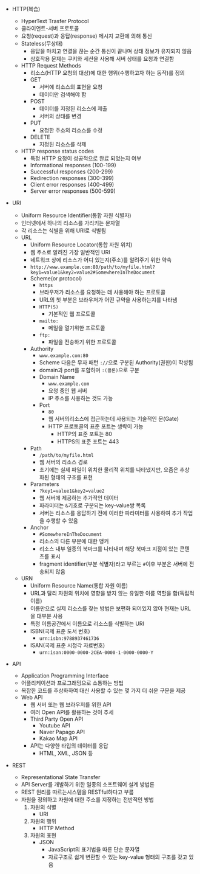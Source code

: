 - HTTP(복습)
    - HyperText Trasfer Protocol
    - 클라이언트-서버 프로토콜
    - 요청(request)과 응답(response) 메시지 교환에 의해 통신
    - Stateless(무상태)
        - 응답을 마치고 연결을 끊는 순간 통신이 끝나며 상태 정보가 유지되지 않음
        - 상호작용 문제는 쿠키와 세션을 사용해 서버 상태를 요청과 연결함
    - HTTP Request Methods
        - 리소스(HTTP 요청의 대상)에 대한 행위(수행하고자 하는 동작)를 정의
        - GET
            - 서버에 리소스의 표현을 요청
            - 데이터만 검색해야 함
        - POST
            - 데이터를 지정된 리소스에 제출
            - 서버의 상태를 변경
        - PUT
            - 요청한 주소의 리소스를 수정
        - DELETE
            - 지정된 리소스를 삭제
    - HTTP response status codes
        - 특정 HTTP 요청이 성공적으로 완료 되었는지 여부
        - Informational responses (100-199)
        - Successful responses (200-299)
        - Redirection responses (300-399)
        - Client error responses (400-499)
        - Server error responses (500-599)

- URI
    - Uniform Resource Identifier(통합 자원 식별자)
    - 인터넷에서 하나의 리소스를 가리키는 문자열
    - 각 리소스는 식별을 위해 URI로 식별됨
    - URL
        - Uniform Resource Locator(통합 자원 위치)
        - 웹 주소로 알려진 가장 일반적인 URI
        - 네트워크 상에 리소스가 어디 있는지(주소)를 알려주기 위한 약속
        - `http://www.example.com:80/path/to/myfile.html?key1=value1&key2=value2#SomewhereInTheDocument`
        - Scheme(or protocol)
            - `https`
            - 브라우저가 리소스를 요청하는 데 사용해야 하는 프로토콜
            - URL의 첫 부분은 브라우저가 어떤 규약을 사용하는지를 나타냄
            - `HTTP(S)`
                - 기본적인 웹 프로토콜
            - `mailto:`
                - 메일을 열기위한 프로토콜
            - `ftp:`
                - 파일을 전송하기 위한 프로토콜
        - Authority
            - `www.example.com:80`
            - Scheme 다음은 무자 패턴 `://`으로 구분된 Authority(권한)이 작성됨
            - domain과 port를 포함하며 `:(콜론)`으로 구분
            - Domain Name
                - `www.example.com`
                - 요청 중인 웹 서버
                - IP 주소를 사용하는 것도 가능
            - Port
                - `80`
                - 웹 서버의리소스에 접근하는데 사용되는 기술적인 문(Gate)
                - HTTP 프로토콜의 표준 포트는 생략이 가능
                    - HTTP의 표준 포트는 80
                    - HTTPS의 표준 포트는 443
        - Path
            - `/path/to/myfile.html`
            - 웹 서버의 리소스 경로
            - 초기에는 실제 파일이 위치한 물리적 위치를 나타냈지만, 요즘은 추상화된 형태의 구조를 표현
        - Parameters
            - `?key1=value1&key2=value2`
            - 웹 서버에 제공하는 추가적인 데이터
            - 파라미터는 `&`기호로 구분되는 key-value쌍 목록
            - 서버는 리소스를 응답하기 전에 이러한 파라미터를 사용하여 추가 작업을 수행할 수 있음
        - Anchor
            - `#SomewhereInTheDocument`
            - 리소스의 다른 부분에 대한 앵커
            - 리소스 내부 일종의 북마크를 나타내며 해당 북마크 지점이 있는 콘텐츠를 표시
            - fragment identifier(부분 식별자)라고 부르는 `#`이후 부분은 서버에 전송되지 않음
    - URN
        - Uniform Resource Name(통합 자원 이름)
        - URL과 달리 자원의 위치에 영향을 받지 않는 유일한 이름 역할을 함(독립적 이름)
        - 이름만으로 실제 리소스를 찾는 방법은 보편화 되어있지 않아 현재는 URL을 대부분 사용
        - 특정 이름공간에서 이름으로 리소스를 식별하는 URI
        - ISBN(국제 표준 도서 번호)
            - `urn:isbn:9788937461736`
        - ISAN(국제 표준 시청각 자료번호)
            - `urn:isan:0000-0000-2CEA-0000-1-0000-0000-Y`

- API
    - Application Programming Interface
    - 어플리케이션과 프로그래밍으로 소통하는 방법
    - 복잡한 코드를 추상화하여 대신 사용할 수 있는 몇 가지 더 쉬운 구문을 제공
    - Web API
        - 웹 서버 또는 웹 브라우저를 위한 API
        - 여러 Open API를 활용하는 것이 추세
        - Third Party Open API
            - Youtube API
            - Naver Papago API
            - Kakao Map API
        - API는 다양한 타입의 데이터를 응답
            - HTML, XML, JSON 등

- REST
    - Representational State Transfer
    - API Server를 개발하기 위한 일종의 소프트웨어 설계 방법론
    - REST 원리를 따르는시스템을 RESTful하다고 부름
    - 자원을 정의하고 자원에 대한 주소를 지정하는 전반적인 방법
        1. 자원의 식별
            - URI
        2. 자원의 행위
            - HTTP Method
        3. 자원의 표현
            - JSON
                - JavaScript의 표기법을 따른 단순 문자열
                - 자료구조로 쉽게 변환할 수 있는 key-value 형태의 구조를 갖고 있음